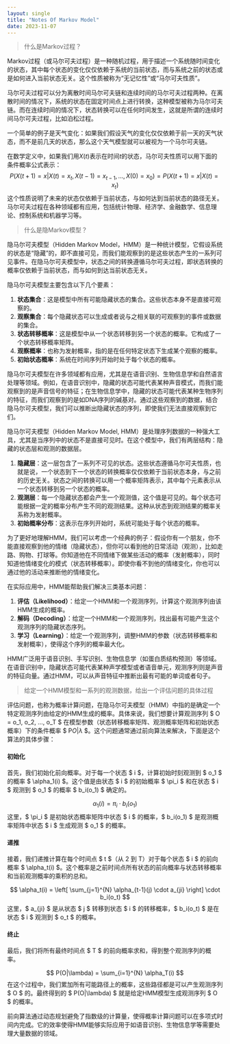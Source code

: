 ```yaml
---
layout: single
title: "Notes Of Markov Model"
date: 2023-11-07
---
```


> 什么是Markov过程？

Markov过程（或马尔可夫过程）是一种随机过程，用于描述一个系统随时间变化的状态，其中每个状态的变化仅仅依赖于系统的当前状态，而与系统之前的状态或是如何进入当前状态无关。这个性质被称为“无记忆性”或“马尔可夫性质”。

马尔可夫过程可以分为离散时间马尔可夫链和连续时间的马尔可夫过程两种。在离散时间的情况下，系统的状态在固定时间点上进行转换，这种模型被称为马尔可夫链。而在连续时间的情况下，状态转换可以在任何时间发生，这就是所谓的连续时间马尔可夫过程，比如泊松过程。

一个简单的例子是天气变化：如果我们假设天气的变化仅仅依赖于前一天的天气状态，而不是前几天的状态，那么这个天气模型就可以被视为一个马尔可夫链。

在数学定义中，如果我们用$X(t)$表示在时间$t$的状态，马尔可夫性质可以用下面的条件概率公式表示：
$$
P(X(t+1) = x | X(t) = x_t, X(t-1) = x_{t-1}, ..., X(0) = x_0) = P(X(t+1) = x | X(t) = x_t)
$$
这个性质说明了未来的状态仅依赖于当前状态，与如何达到当前状态的路径无关。马尔可夫过程在各种领域都有应用，包括统计物理、经济学、金融数学、信息理论、控制系统和机器学习等。

> 什么是隐Markov模型？

隐马尔可夫模型（Hidden Markov Model，HMM）是一种统计模型，它假设系统的状态是“隐藏”的，即不直接可见，而我们能观察到的是这些状态产生的一系列可见事件。在隐马尔可夫模型中，状态之间的转换遵循马尔可夫过程，即状态转换的概率仅依赖于当前状态，而与如何到达当前状态无关。

隐马尔可夫模型主要包含以下几个要素：
1. **状态集合**：这是模型中所有可能隐藏状态的集合。这些状态本身不是直接可观察的。
2. **观察集合**：每个隐藏状态可以生成或者说与之相关联的可观察到的事件或数据的集合。
3. **状态转移概率**：这是模型中从一个状态转移到另一个状态的概率。它构成了一个状态转移概率矩阵。
4. **观察概率**：也称为发射概率，指的是在任何特定状态下生成某个观察的概率。
5. **初始状态概率**：系统在时间序列开始时处于每个状态的概率。

隐马尔可夫模型在许多领域都有应用，尤其是在语音识别、生物信息学和自然语言处理等领域。例如，在语音识别中，隐藏的状态可能代表某种声音模式，而我们能观察到的是声音信号的特征；在生物信息学中，隐藏的状态可能代表某种生物序列的特征，而我们观察到的是如DNA序列的碱基对。通过这些观察到的数据，结合隐马尔可夫模型，我们可以推断出隐藏状态的序列，即使我们无法直接观察到它们。

隐马尔可夫模型（Hidden Markov Model, HMM）是处理序列数据的一种强大工具，尤其是当序列中的状态不是直接可见时。在这个模型中，我们有两层结构：隐藏的状态层和观测的数据层。

1. **隐藏层**：这一层包含了一系列不可见的状态。这些状态遵循马尔可夫性质，也就是说，一个状态到下一个状态的转换概率仅仅依赖于当前状态本身，与之前的历史无关。状态之间的转换可以用一个概率矩阵表示，其中每个元素表示从一个状态转移到另一个状态的概率。
2. **观测层**：每一个隐藏状态都会产生一个观测值，这个值是可见的。每个状态可能根据一定的概率分布产生不同的观测结果。这种从状态到观测结果的概率关系称为发射概率。
3. **初始概率分布**：这表示在序列开始时，系统可能处于每个状态的概率。

为了更好地理解HMM，我们可以考虑一个经典的例子：假设你有一个朋友，你不能直接观察到他的情绪（隐藏状态），但你可以看到他的日常活动（观测），比如走路、购物、打球等。你知道他在不同情绪下做某些活动的概率（发射概率），同时知道他情绪变化的模式（状态转移概率）。即使你看不到他的情绪变化，你也可以通过他的活动来推断他的情绪变化。

在实际应用中，HMM能帮助我们解决三类基本问题：

1. **评估（Likelihood）**：给定一个HMM和一个观测序列，计算这个观测序列由该HMM生成的概率。
2. **解码（Decoding）**：给定一个HMM和一个观测序列，找出最有可能产生这个观测序列的隐藏状态序列。
3. **学习（Learning）**：给定一个观测序列，调整HMM的参数（状态转移概率和发射概率），使得这个序列的概率最大化。

HMM广泛用于语音识别、手写识别、生物信息学（如蛋白质结构预测）等领域。在语音识别中，隐藏状态可能代表某种声学模型或者语音单元，观测序列则是声音的特征向量。通过HMM，可以从声音特征中推断出最有可能的单词或者句子。

> 给定一个HMM模型和一系列的观测数据，给出一个评估问题的具体过程

评估问题，也称为概率计算问题，在隐马尔可夫模型（HMM）中指的是确定一个特定观测序列由给定的HMM生成的概率。具体来说，我们想要计算观测序列 \$ O = o_1, o_2, ..., o_T \$ 在模型参数（状态转移概率矩阵、观测概率矩阵和初始状态概率）下的条件概率 \$ P$O|\lambda$ \$。这个问题通常通过前向算法来解决，下面是这个算法的具体步骤：

#### 初始化

首先，我们初始化前向概率。对于每一个状态 \$ i \$，计算初始时刻观测到 \$ o_1 \$ 的概率 \$ \alpha_1(i) \$。这个值是由状态 \$ i \$ 的初始概率 \$ \pi_i \$ 和在状态 \$ i \$ 观测到 \$ o_1 \$ 的概率 \$ b_i(o_1) \$ 确定的。

$$
\alpha_1(i) = \pi_i \cdot b_i(o_1)
$$
这里，\$ \pi_i \$ 是初始状态概率矩阵中状态 \$ i \$ 的概率，\$ b_i(o_1) \$ 是观测概率矩阵中状态 \$ i \$ 生成观测 \$ o_1 \$ 的概率。

#### 递推

接着，我们递推计算在每个时间点 \$ t \$（从 2 到 T）对于每个状态 \$ i \$ 的前向概率 \$ \alpha_t(i) \$。这个概率是之前时间点所有状态的前向概率与状态转移概率和当前观测概率的乘积的总和。

$$
\alpha_t(i) = \left[ \sum_{j=1}^{N} \alpha_{t-1}(j) \cdot a_{ji} \right] \cdot b_i(o_t)
$$
这里，\$ a_{ji} \$ 是从状态 \$ j \$ 转移到状态 \$ i \$ 的转移概率，\$ b_i(o_t) \$ 是在状态 \$ i \$ 观测到 \$ o_t \$ 的概率。

#### 终止

最后，我们将所有最终时间点 \$ T \$ 的前向概率求和，得到整个观测序列的概率。

$$
P(O|\lambda) = \sum_{i=1}^{N} \alpha_T(i)
$$
在这个过程中，我们累加所有可能路径上的概率，这些路径都是可以产生观测序列 \$ O \$ 的。最终得到的 \$ P(O|\lambda) \$ 就是给定HMM模型生成观测序列 \$ O \$ 的概率。

前向算法通过动态规划避免了指数级的计算量，使得概率计算问题可以在多项式时间内完成。它的效率使得HMM能够实际应用于如语音识别、生物信息学等需要处理大量数据的领域。
